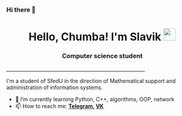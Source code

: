 ### Hi there 👋

<h1 align="center"> Hello, Chumba! I'm Slavik
<img src="https://github.com/blackcater/blackcater/raw/main/images/Hi.gif" height="32"/></h1>
<h3 align="center">Computer science student</h3>
_________________________________________________________


I'm a student of SfedU in the direction of Mathematical support and administration of information systems.
- 🌱 I’m currently learning Python, C++, algorithms, OOP, network
- 📫 How to reach me:  **[Telegram](https://t.me/Black_Homethat), [VK](https://vk.com/tihonov2003)**

<!--
**givemeapassword/givemeapassword** is a ✨ _special_ ✨ repository because its `README.md` (this file) appears on your GitHub profile.

Here are some ideas to get you started:

- 🔭 I’m currently working on ...
- 🌱 I’m currently learning ...
- 👯 I’m looking to collaborate on ...
- 🤔 I’m looking for help with ...
- 💬 Ask me about ...
- 📫 How to reach me: ...
- 😄 Pronouns: ...
- ⚡ Fun fact: ...
-->
